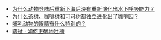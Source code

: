 + [为什么动物登陆后重新下海后没有重新演化出水下呼吸能力？](https://daily.zhihu.com/story/9780496)
+ [为什么茶树、咖啡树和可可树都独立进化出了咖啡因？](https://daily.zhihu.com/story/9780514)
+ [哺乳动物的眼睛有什么特别的？](https://daily.zhihu.com/story/9780521)
+ [瞎扯 · 如何正确地吐槽](https://daily.zhihu.com/story/9780435)
